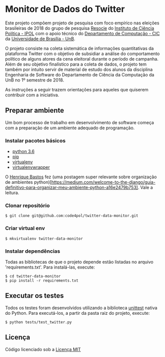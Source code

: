 # Monitor de Dados do Twitter

Este projeto compõem projeto de pesquisa com foco empírico nas eleições brasileiras de 2018 do grupo de pesquisa [Resocie](http://resocie.org) do [Instituto de Ciência Política - IPOL](http://ipol.unb.br/) com o apoio técnico do [Departamento de Computação - CIC](http://www.cic.unb.br/) da [Universidade de Brasília - UnB](http://unb.br).

O projeto consiste na coleta sistemática de informações quantitativas da plataforma Twitter com o objetivo de subsidiar a análise do comportamento político de alguns atores da cena eleitoral durante o período de campanha. Além de seu objetivo finalístico para a coleta de dados, o projeto tem também por intuito servir de material de estudo dos alunos da disciplina Engenharia de Software do Departamento de Ciência da Computação da UnB no 1º semestre de 2018. 

As instruções a seguir trazem orientações para aqueles que quiserem contribuir com a iniciativa.

## Preparar ambiente

Um bom processo de trabalho em desenvolvimento de software começa com a preparação de um ambiente adequado de programação. 

### Instalar pacotes básicos

* [python 3.6](https://www.python.org/)
* [pip](https://pypi.python.org/pypi/pip)
* [virtualenv](https://virtualenv.pypa.io/en/stable/userguide/)
* [virtualenvwrapper](https://virtualenvwrapper.readthedocs.io/en/latest/)

O [Henrique Bastos](https://github.com/henriquebastos) fez (uma postagem super relevante sobre organização de ambientes python)[https://medium.com/welcome-to-the-django/guia-definitivo-para-organizar-meu-ambiente-python-a16e2479b753]. Vale a leitura.

### Clonar repositório

```
$ git clone git@github.com:code4pol/twitter-data-monitor.git
```

### Criar virtual env

```
$ mkvirtualenv twitter-data-monitor
```

### Instalar dependências

Todas as bibliotecas de que o projeto depende estão listadas no arquivo 'requirements.txt'. Para instalá-las, execute:

```
$ cd twitter-data-monitor
$ pip install -r requirements.txt
```

## Executar os testes

Todos os testes foram desenvolvidos utilizando a biblioteca [unittest](https://docs.python.org/3/library/unittest.html) nativa do Python. Para executá-los, a partir da pasta raiz do projeto, execute:

```
$ python tests/test_twitter.py
```

## Licença

Código licenciado sob a [Licença MIT](../blob/master/LICENSE)